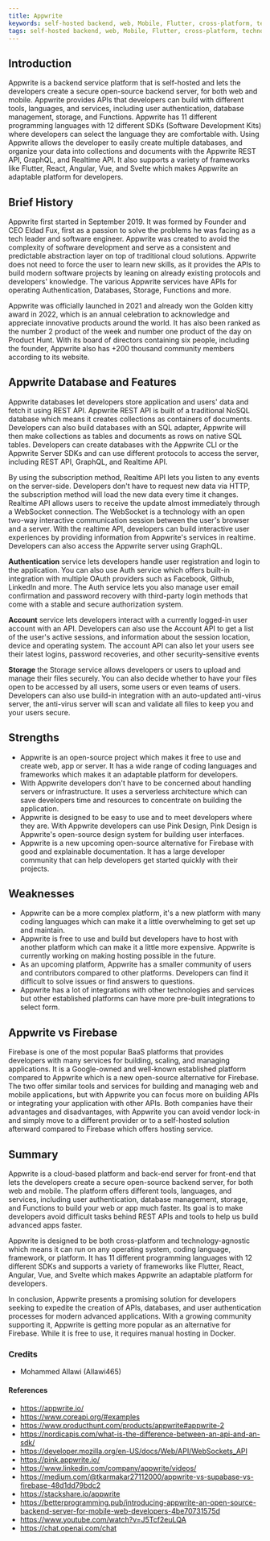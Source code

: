 ```yaml
---
title: Appwrite
keywords: self-hosted backend, web, Mobile, Flutter, cross-platform, technology-agnostic
tags: self-hosted backend, web, Mobile, Flutter, cross-platform, technology-agnostic
---
```


## Introduction

Appwrite is a backend service platform that is self-hosted and lets the developers create a secure open-source backend server, for both web and mobile. Appwrite provides APIs that developers can build with different tools, languages, and services, including user authentication, database management, storage, and Functions. Appwrite has 11 different programming languages with 12 different SDKs (Software Development Kits) where developers can select the language they are comfortable with. Using Appwrite allows the developer to easily create multiple databases, and organize your data into collections and documents with the Appwrite REST API, GraphQL, and Realtime API. It also supports a variety of frameworks like Flutter, React, Angular, Vue, and Svelte which makes Appwrite an adaptable platform for developers.

## Brief History

Appwrite first started in September 2019. It was formed by Founder and CEO Eldad Fux, first as a passion to solve the problems he was facing as a tech leader and software engineer. Appwrite was created to avoid the complexity of software development and serve as a consistent and predictable abstraction layer on top of traditional cloud solutions. Appwrite does not need to force the user to learn new skills, as it provides the APIs to build modern software projects by leaning on already existing protocols and developers' knowledge. The various Appwrite services have APIs for operating Authentication, Databases, Storage, Functions and more.

Appwrite was officially launched in 2021 and already won the Golden kitty award in 2022, which is an annual celebration to acknowledge and appreciate innovative products around the world. It has also been ranked as the number 2 product of the week and number one product of the day on Product Hunt. With its board of directors containing six people, including the founder, Appwrite also has +200 thousand community members according to its website.

## Appwrite Database and Features

Appwrite databases let developers store application and users' data and fetch it using REST API. Appwrite REST API is built of a traditional NoSQL database which means it creates collections as containers of documents. Developers can also build databases with an SQL adapter, Appwrite will then make collections as tables and documents as rows on native SQL tables. Developers can create databases with the Appwrite CLI or the Appwrite Server SDKs and can use different protocols to access the server, including REST API, GraphQL, and Realtime API.

By using the subscription method, Realtime API lets you listen to any events on the server-side. Developers don't have to request new data via HTTP, the subscription method will load the new data every time it changes. Realtime API allows users to receive the update almost immediately through a WebSocket connection. The WebSocket is a technology with an open two-way interactive communication session between the user's browser and a server. With the realtime API, developers can build interactive user experiences by providing information from Appwrite's services in realtime. Developers can also access the Appwrite server using GraphQL.

**Authentication** service lets developers handle user registration and login to the application. You can also use Auth service which offers built-in integration with multiple OAuth providers such as Facebook, Github, LinkedIn and more. The Auth service lets you also manage user email confirmation and password recovery with third-party login methods that come with a stable and secure authorization system.

**Account** service lets developers interact with a currently logged-in user account with an API. Developers can also use the Account API to get a list of the user's active sessions, and information about the session location, device and operating system. The account API can also let your users see their latest logins, password recoveries, and other security-sensitive events

**Storage** the Storage service allows developers or users to upload and manage their files securely. You can also decide whether to have your files open to be accessed by all users, some users or even teams of users. Developers can also use build-in integration with an auto-updated anti-virus server, the anti-virus server will scan and validate all files to keep you and your users secure.

## Strengths

- Appwrite is an open-source project which makes it free to use and create web, app or server. It has a wide range of coding languages and frameworks which makes it an adaptable platform for developers.
- With Appwrite developers don't have to be concerned about handling servers or infrastructure. It uses a serverless architecture which can save developers time and resources to concentrate on building the application.
- Appwrite is designed to be easy to use and to meet developers where they are. With Appwrite developers can use Pink Design, Pink Design is Appwrite's open-source design system for building user interfaces.
- Appwrite is a new upcoming open-source alternative for Firebase with good and explainable documentation. It has a large developer community that can help developers get started quickly with their projects.

## Weaknesses

- Appwrite can be a more complex platform, it's a new platform with many coding languages which can make it a little overwhelming to get set up and maintain.
- Appwrite is free to use and build but developers have to host with another platform which can make it a little more expensive. Appwrite is currently working on making hosting possible in the future.
- As an upcoming platform, Appwrite has a smaller community of users and contributors compared to other platforms. Developers can find it difficult to solve issues or find answers to questions.
- Appwrite has a lot of integrations with other technologies and services but other established platforms can have more pre-built integrations to select form.

## Appwrite vs Firebase

Firebase is one of the most popular BaaS platforms that provides developers with many services for building, scaling, and managing applications. It is a Google-owned and well-known established platform compared to Appwrite which is a new open-source alternative for Firebase. The two offer similar tools and services for building and managing web and mobile applications, but with Appwrite you can focus more on building APIs or integrating your application with other APIs. Both companies have their advantages and disadvantages, with Appwrite you can avoid vendor lock-in and simply move to a different provider or to a self-hosted solution afterward compared to Firebase which offers hosting service.

## Summary

Appwrite is a cloud-based platform and back-end server for front-end that lets the developers create a secure open-source backend server, for both web and mobile. The platform offers different tools, languages, and services, including user authentication, database management, storage, and Functions to build your web or app much faster. Its goal is to make developers avoid difficult tasks behind REST APIs and tools to help us build advanced apps faster.

Appwrite is designed to be both cross-platform and technology-agnostic which means it can run on any operating system, coding language, framework, or platform. It has 11 different programming languages with 12 different SDKs and supports a variety of frameworks like Flutter, React, Angular, Vue, and Svelte which makes Appwrite an adaptable platform for developers.

In conclusion, Appwrite presents a promising solution for developers seeking to expedite the creation of APIs, databases, and user authentication processes for modern advanced applications. With a growing community supporting it, Appwrite is getting more popular as an alternative for Firebase. While it is free to use, it requires manual hosting in Docker.

### Credits

- Mohammed Allawi (Allawi465)

#### References

- https://appwrite.io/
- https://www.coreapi.org/#examples
- https://www.producthunt.com/products/appwrite#appwrite-2
- https://nordicapis.com/what-is-the-difference-between-an-api-and-an-sdk/
- https://developer.mozilla.org/en-US/docs/Web/API/WebSockets_API
- https://pink.appwrite.io/
- https://www.linkedin.com/company/appwrite/videos/
- https://medium.com/@tkarmakar27112000/appwrite-vs-supabase-vs-firebase-48d1dd79bdc2
- https://stackshare.io/appwrite
- https://betterprogramming.pub/introducing-appwrite-an-open-source-backend-server-for-mobile-web-developers-4be70731575d
- https://www.youtube.com/watch?v=J5Tcf2euLQA
- https://chat.openai.com/chat
